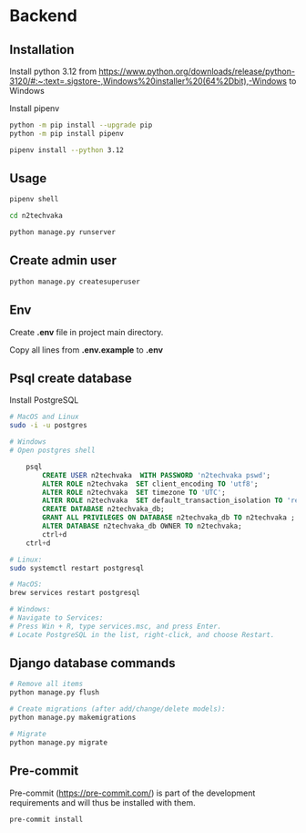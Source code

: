# Backend



## Installation

Install python 3.12 from https://www.python.org/downloads/release/python-3120/#:~:text=.sigstore-,Windows%20installer%20(64%2Dbit),-Windows to Windows

Install pipenv

```bash
python -m pip install --upgrade pip
python -m pip install pipenv

pipenv install --python 3.12
```

## Usage

```bash
pipenv shell

cd n2techvaka 

python manage.py runserver
```

## Create admin user
```bash
python manage.py createsuperuser
```

## Env
Create **.env** file in project main directory.

Copy all lines from **.env.example** to **.env**

## Psql create database

Install PostgreSQL

```bash
# MacOS and Linux
sudo -i -u postgres

# Windows
# Open postgres shell
```

```sql
    psql
        CREATE USER n2techvaka  WITH PASSWORD 'n2techvaka pswd';
        ALTER ROLE n2techvaka  SET client_encoding TO 'utf8';
        ALTER ROLE n2techvaka  SET timezone TO 'UTC';
        ALTER ROLE n2techvaka  SET default_transaction_isolation TO 'read committed';
        CREATE DATABASE n2techvaka_db;
        GRANT ALL PRIVILEGES ON DATABASE n2techvaka_db TO n2techvaka ;
        ALTER DATABASE n2techvaka_db OWNER TO n2techvaka;
        ctrl+d
    ctrl+d
```

```bash
# Linux:
sudo systemctl restart postgresql

# MacOS:
brew services restart postgresql

# Windows:
# Navigate to Services:
# Press Win + R, type services.msc, and press Enter.
# Locate PostgreSQL in the list, right-click, and choose Restart.
```

## Django database commands
```bash
# Remove all items
python manage.py flush

# Create migrations (after add/change/delete models):
python manage.py makemigrations

# Migrate
python manage.py migrate
```

## Pre-commit
Pre-commit (https://pre-commit.com/) is part of the development requirements and will thus be installed with them.

```bash
pre-commit install
```
